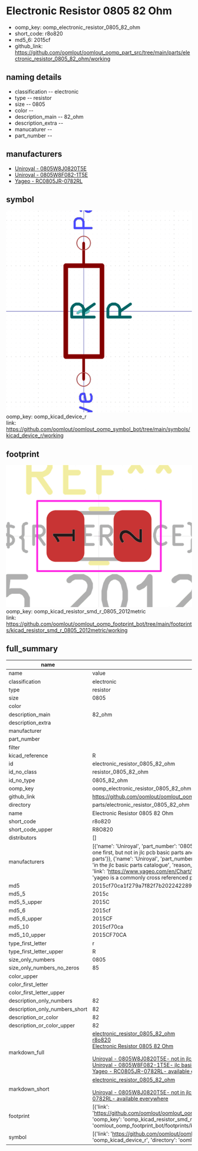 # Electronic Resistor 0805 82 Ohm

  
* oomp_key: oomp_electronic_resistor_0805_82_ohm 
* short_code: r8o820
* md5_6: 2015cf  
* github_link: https://github.com/oomlout/oomlout_oomp_part_src/tree/main/parts/electronic_resistor_0805_82_ohm/working  
## naming details
* classification -- electronic
* type -- resistor
* size -- 0805
* color -- 
* description_main -- 82_ohm
* description_extra -- 
* manucaturer -- 
* part_number -- 


## manufacturers
* [Uniroyal - 0805W8J0820T5E]()  
* [Uniroyal - 0805W8F082-1T5E]()  
* [Yageo - RC0805JR-0782RL](https://www.yageo.com/en/Chart/Download/pdf/RC0805JR-0782RL)  

## symbol

![](symbol/0/working/working_600.png)  
oomp_key: oomp_kicad_device_r  
link: https://github.com/oomlout/oomlout_oomp_symbol_bot/tree/main/symbols/kicad_device_r/working  

## footprint

![](footprint/0/working/working_600.png)  
oomp_key: oomp_kicad_resistor_smd_r_0805_2012metric  
link: https://github.com/oomlout/oomlout_oomp_footprint_bot/tree/main/footprints/kicad_resistor_smd_r_0805_2012metric/working  

## full_summary
| name | value | 
| --- | --- | 
| name | value | 
| classification | electronic | 
| type | resistor | 
| size | 0805 | 
| color |  | 
| description_main | 82_ohm | 
| description_extra |  | 
| manufacturer |  | 
| part_number |  | 
| filter |  | 
| kicad_reference | R | 
| id | electronic_resistor_0805_82_ohm | 
| id_no_class | resistor_0805_82_ohm | 
| id_no_type | 0805_82_ohm | 
| oomp_key | oomp_electronic_resistor_0805_82_ohm | 
| github_link | https://github.com/oomlout/oomlout_oomp_part_src/tree/main/parts/electronic_resistor_0805_82_ohm/working | 
| directory | parts/electronic_resistor_0805_82_ohm | 
| name | Electronic Resistor 0805 82 Ohm | 
| short_code | r8o820 | 
| short_code_upper | R8O820 | 
| distributors | [] | 
| manufacturers | [{'name': 'Uniroyal', 'part_number': '0805W8J0820T5E', 'link': '', 'id': 'manufacturer_uniroyal', 'note': {'reason': 'did this one first, but not in jlc pcb basic parts and 1 percent are and they are the same price', 'reason_short': 'not in jlc basic parts'}}, {'name': 'Uniroyal', 'part_number': '0805W8F082-1T5E', 'link': '', 'id': 'manufacturer_uniroyal', 'note': {'reason': 'in the jlc basic parts catalogue', 'reason_short': 'jlc basic part'}}, {'name': 'Yageo', 'part_number': 'RC0805JR-0782RL', 'link': 'https://www.yageo.com/en/Chart/Download/pdf/RC0805JR-0782RL', 'id': 'manufacturer_yageo', 'note': {'reason': 'yageo is a commonly cross referenced part number', 'reason_short': 'available everywhere'}}] | 
| md5 | 2015cf70ca1f279a7f82f7b202242289 | 
| md5_5 | 2015c | 
| md5_5_upper | 2015C | 
| md5_6 | 2015cf | 
| md5_6_upper | 2015CF | 
| md5_10 | 2015cf70ca | 
| md5_10_upper | 2015CF70CA | 
| type_first_letter | r | 
| type_first_letter_upper | R | 
| size_only_numbers | 0805 | 
| size_only_numbers_no_zeros | 85 | 
| color_upper |  | 
| color_first_letter |  | 
| color_first_letter_upper |  | 
| description_only_numbers | 82 | 
| description_only_numbers_short | 82 | 
| description_or_color | 82 | 
| description_or_color_upper | 82 | 
| markdown_full | [electronic_resistor_0805_82_ohm](https://github.com/oomlout/oomlout_oomp_part_src/tree/main/parts/electronic_resistor_0805_82_ohm/working)<br>[r8o820](https://github.com/oomlout/oomlout_oomp_part_src/tree/main/parts/electronic_resistor_0805_82_ohm/working)<br>[Electronic Resistor 0805 82 Ohm](https://github.com/oomlout/oomlout_oomp_part_src/tree/main/parts/electronic_resistor_0805_82_ohm/working)<br><br>[Uniroyal - 0805W8J0820T5E- not in jlc basic parts]() [(L)  ](https://www.lcsc.com/search?q=0805W8J0820T5E)[(D)  ](https://www.digikey.com/en/products?keywords=0805W8J0820T5E)[(M)  ](https://www.mouser.com/Search/Refine?Keyword=0805W8J0820T5E)[(N)  ](https://www.newark.com/search?st=0805W8J0820T5E)[(SZ)  ](https://so.szlcsc.com/global.html?k=0805W8J0820T5E)<br>[Uniroyal - 0805W8F082-1T5E- jlc basic part]() [(L)  ](https://www.lcsc.com/search?q=0805W8F082-1T5E)[(D)  ](https://www.digikey.com/en/products?keywords=0805W8F082-1T5E)[(M)  ](https://www.mouser.com/Search/Refine?Keyword=0805W8F082-1T5E)[(N)  ](https://www.newark.com/search?st=0805W8F082-1T5E)[(SZ)  ](https://so.szlcsc.com/global.html?k=0805W8F082-1T5E)<br>[Yageo - RC0805JR-0782RL- available everywhere](https://www.yageo.com/en/Chart/Download/pdf/RC0805JR-0782RL) [(L)  ](https://www.lcsc.com/search?q=RC0805JR-0782RL)[(D)  ](https://www.digikey.com/en/products?keywords=RC0805JR-0782RL)[(M)  ](https://www.mouser.com/Search/Refine?Keyword=RC0805JR-0782RL)[(N)  ](https://www.newark.com/search?st=RC0805JR-0782RL)[(SZ)  ](https://so.szlcsc.com/global.html?k=RC0805JR-0782RL)<br> | 
| markdown_short | [electronic_resistor_0805_82_ohm](https://github.com/oomlout/oomlout_oomp_part_src/tree/main/parts/electronic_resistor_0805_82_ohm/working)<br><br>[Uniroyal - 0805W8J0820T5E- not in jlc basic parts]()[Uniroyal - 0805W8F082-1T5E- jlc basic part]()[Yageo - RC0805JR-0782RL- available everywhere](https://www.yageo.com/en/Chart/Download/pdf/RC0805JR-0782RL) | 
| footprint | [{'link': 'https://github.com/oomlout/oomlout_oomp_footprint_bot/tree/main/foootprntss/kicad_resistor_smd_r_0805_2012metric', 'oomp_key': 'oomp_kicad_resistor_smd_r_0805_2012metric', 'directory': 'oomlout_oomp_footprint_bot/footprints/kicad_resistor_smd_r_0805_2012metric//working/working.kicad_mod'}] | 
| symbol | [{'link': 'https://github.com/oomlout/oomlout_oomp_symbol_bot/tree/main/symbols/kicad_device_r', 'oomp_key': 'oomp_kicad_device_r', 'directory': 'oomlout_oomp_symbol_bot/symbols/kicad_device_r//working/working.kicad_sym'}] | 
